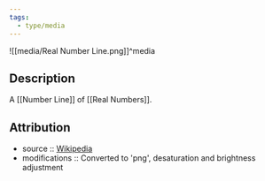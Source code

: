 ```yaml
---
tags:
  - type/media
---
```


![[media/Real Number Line.png]]^media

## Description

A [[Number Line]] of [[Real Numbers]].

## Attribution

- source :: [Wikipedia](https://commons.wikimedia.org/wiki/File:Real_number_line.svg)
- modifications :: Converted to 'png', desaturation and brightness adjustment